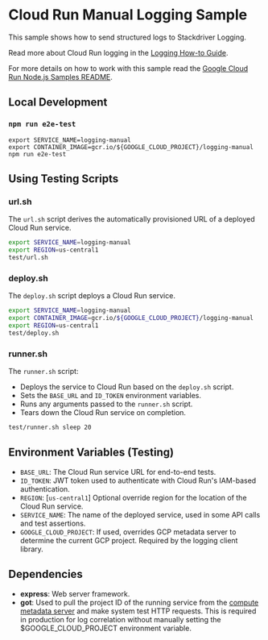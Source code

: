 # Cloud Run Manual Logging Sample

This sample shows how to send structured logs to Stackdriver Logging.

Read more about Cloud Run logging in the [Logging How-to Guide](http://cloud.google.com/run/docs/logging).

For more details on how to work with this sample read the [Google Cloud Run Node.js Samples README](https://github.com/GoogleCloudPlatform/nodejs-docs-samples/run).

## Local Development

### `npm run e2e-test`

```
export SERVICE_NAME=logging-manual
export CONTAINER_IMAGE=gcr.io/${GOOGLE_CLOUD_PROJECT}/logging-manual
npm run e2e-test
```

## Using Testing Scripts

### url.sh

The `url.sh` script derives the automatically provisioned URL of a deployed
Cloud Run service.

```sh
export SERVICE_NAME=logging-manual
export REGION=us-central1
test/url.sh
```

### deploy.sh

The `deploy.sh` script deploys a Cloud Run service.

```sh
export SERVICE_NAME=logging-manual
export CONTAINER_IMAGE=gcr.io/${GOOGLE_CLOUD_PROJECT}/logging-manual
export REGION=us-central1
test/deploy.sh
```

### runner.sh

The `runner.sh` script:

* Deploys the service to Cloud Run based on the `deploy.sh` script.
* Sets the `BASE_URL` and `ID_TOKEN` environment variables.
* Runs any arguments passed to the `runner.sh` script.
* Tears down the Cloud Run service on completion.

```sh
test/runner.sh sleep 20
```

## Environment Variables (Testing)

* `BASE_URL`: The Cloud Run service URL for end-to-end tests.
* `ID_TOKEN`: JWT token used to authenticate with Cloud Run's IAM-based authentication.
* `REGION`: [`us-central1`] Optional override region for the location of the Cloud Run service.
* `SERVICE_NAME`: The name of the deployed service, used in some API calls and test assertions.
* `GOOGLE_CLOUD_PROJECT`: If used, overrides GCP metadata server to determine
  the current GCP project. Required by the logging client library.

## Dependencies

* **express**: Web server framework.
* **got**: Used to pull the project ID of the running service from the 
  [compute metadata server](https://cloud.google.com/compute/docs/storing-retrieving-metadata)
  and make system test HTTP requests. This is required in production for log correlation without
  manually setting the $GOOGLE_CLOUD_PROJECT environment variable.

